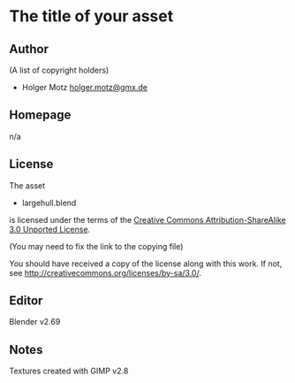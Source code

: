 The title of your asset
=======================

Author
------

(A list of copyright holders)

* Holger Motz <holger.motz@gmx.de>

Homepage
--------
n/a

License
-------

The asset

* largehull.blend

is licensed under the terms of the
[Creative Commons Attribution-ShareAlike 3.0 Unported License](COPYING).

(You may need to fix the link to the copying file)

You should have received a copy of the license along with this
work.  If not, see <http://creativecommons.org/licenses/by-sa/3.0/>.

Editor
------

Blender v2.69

Notes
-----

Textures created with GIMP v2.8
